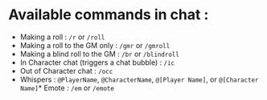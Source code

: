 ---
---
# Available commands in chat : 
* Making a roll : `/r` or `/roll`
* Making a roll to the GM only : `/gmr` or `/gmroll`
* Making a blind roll to the GM : `/br` or `/blindroll`
* In Character chat (triggers a chat bubble) : `/ic`
* Out of Character chat : `/occ`
* Whispers : `@PlayerName`, `@CharacterName`, `@[Player Name]`, or `@[Character Name]`* Emote : `/em` or `/emote`
